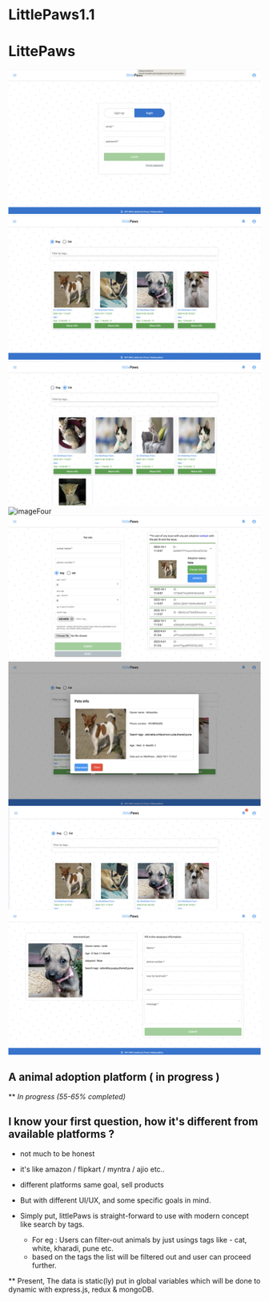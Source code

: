 # LittlePaws1.1

# LittePaws 

![imageOne](./imagess/img1.png)
![imageTwo](./imagess/img2.png)
![imageThree](./imagess/img3.png)
![imageFour](./imagess/img4.png)
![imageFive](./imagess/img5.png)
![imageSix](./imagess/img6.png)
![imageSeven](./imagess/img7.png)
![imageEight](./imagess/img8.png)



## A animal adoption platform ( in progress ) 
** _In progress (55-65% completed)_

## I know your first question, how it's different from available platforms ?
- not much to be honest 
- it's like amazon / flipkart / myntra / ajio etc..
- different platforms same goal, sell products
- But with different UI/UX, and some specific goals in mind.


- Simply put, littlePaws is  straight-forward to use with modern concept like search by tags.
  - For eg : Users can filter-out animals by just usings tags like - cat, white, kharadi, pune etc.
  - based on the tags the list will be filtered out and user can proceed further.
 
    
    
** Present, The data is static(ly) put in global variables which will be done to dynamic 
   with express.js, redux & mongoDB.
